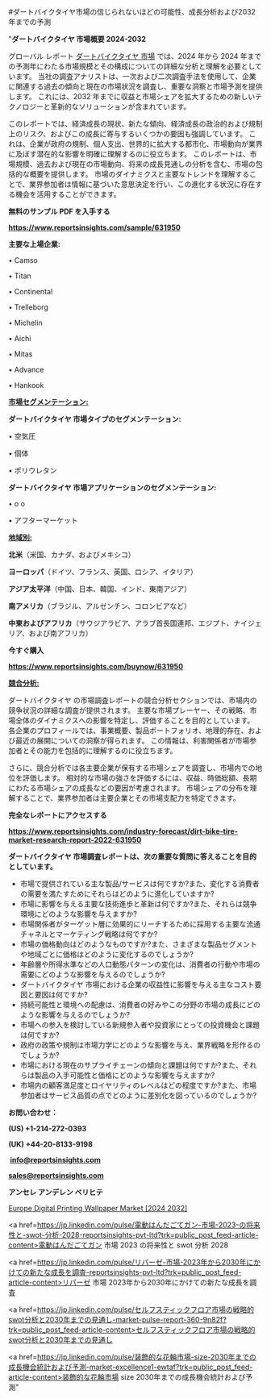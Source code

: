 #ダートバイクタイヤ市場の信じられないほどの可能性、成長分析および2032年までの予測

"<strong>ダートバイクタイヤ 市場概要 2024-2032</strong>

グローバル レポート <a href=https://www.reportsinsights.com/sample/631950>ダートバイクタイヤ 市場</a> では、2024 年から 2024 年までの予測年にわたる市場規模とその構成についての詳細な分析と理解を必要としています。 当社の調査アナリストは、一次および二次調査手法を使用して、企業に関連する過去の傾向と現在の市場状況を調査し、重要な洞察と市場予測を提供します。 これには、2032 年までに収益と市場シェアを拡大​​するための新しいテクノロジーと革新的なソリューションが含まれています。

このレポートでは、経済成長の現状、新たな傾向、経済成長の政治的および規制上のリスク、およびこの成長に寄与するいくつかの要因も強調しています。 これは、企業が政府の規制、個人支出、世界的に拡大する都市化、市場動向が業界に及ぼす潜在的な影響を明確に理解するのに役立ちます。 このレポートは、市場規模、過去および現在の市場動向、将来の成長見通しの分析を含む、市場の包括的な概要を提供します。 市場のダイナミクスと主要なトレンドを理解することで、業界参加者は情報に基づいた意思決定を行い、この進化する状況に存在する機会を活用することができます。

<strong><b>無料のサンプル PDF を入手する</b></strong>

<a href=https://www.reportsinsights.com/sample/631950><strong><u>https://www.reportsinsights.com/sample/631950</u></strong></a>

<strong>主要な上場企業:</strong>

• Camso

• Titan

• Continental

• Trelleborg

• Michelin

• Aichi

• Mitas

• Advance

• Hankook

<strong><u>市場セグメンテーション</u></strong><strong><u>:</u></strong>

<strong>ダートバイクタイヤ 市場タイプのセグメンテーション:</strong>

• 空気圧

• 個体

• ポリウレタン

<strong>ダートバイクタイヤ 市場アプリケーションのセグメンテーション:</strong>

• o o

• アフターマーケット

<strong><u>地域別</u></strong><strong><u>:</u></strong>

<strong>北米</strong>（米国、カナダ、およびメキシコ）

<strong>ヨーロッパ</strong>（ドイツ、フランス、英国、ロシア、イタリア）

<strong>アジア太平洋</strong>（中国、日本、韓国、インド、東南アジア）

<strong>南アメリカ</strong>（ブラジル、アルゼンチン、コロンビアなど）

<strong>中東およびアフリカ</strong>（サウジアラビア、アラブ首長国連邦、エジプト、ナイジェリア、および南アフリカ）

<strong>今すぐ購入</strong>

<a href=https://www.reportsinsights.com/buynow/631950><strong><u>https://www.reportsinsights.com/buynow/631950</u></strong></a>

<strong><u>競合分析:</u></strong>

ダートバイクタイヤ の市場調査レポートの競合分析セクションでは、市場内の競争状況の詳細な調査が提供されます。 主要な市場プレーヤー、その戦略、市場全体のダイナミクスへの影響を特定し、評価することを目的としています。 各企業のプロフィールでは、事業概要、製品ポートフォリオ、地理的存在、および最近の展開についての洞察が得られます。 この情報は、利害関係者が市場参加者とその能力を包括的に理解するのに役立ちます。

さらに、競合分析では各主要企業が保有する市場シェアを調査し、市場内での地位を評価します。 相対的な市場の強さを評価するには、収益、時価総額、長期にわたる市場シェアの成長などの要因が考慮されます。 市場シェアの分布を理解することで、業界参加者は主要企業とその市場支配力を特定できます。

<strong>完全なレポートにアクセスする</strong>

<a href=https://www.reportsinsights.com/industry-forecast/dirt-bike-tire-market-research-report-2022-631950><strong><u><b>https://www.reportsinsights.com/industry-forecast/dirt-bike-tire-market-research-report-2022-631950</b></u></strong></a>

<strong><b>ダートバイクタイヤ 市場調査レポートは、次の重要な質問に答えることを目的としています。</b></strong>
<ul>
  <li>市場で提供されている主な製品/サービスは何ですか?また、変化する消費者の需要を満たすためにそれらはどのように進化していますか?</li>
  <li>市場に影響を与える主要な技術進歩と革新は何ですか?また、それらは競争環境にどのような影響を与えますか?</li>
  <li>市場関係者がターゲット層に効果的にリーチするために採用する主要な流通チャネルとマーケティング戦略は何ですか?</li>
  <li>市場の価格動向はどのようなものですか?また、さまざまな製品セグメントや地域ごとに価格はどのように変化するのでしょうか?</li>
  <li>年齢層や所得水準などの人口動態パターンの変化は、消費者の行動や市場の需要にどのような影響を与えるのでしょうか?</li>
  <li>ダートバイクタイヤ 市場における企業の収益性に影響を与える主なコスト要因と要因は何ですか?</li>
  <li>持続可能性と環境への配慮は、消費者の好みやこの分野の市場の成長にどのような影響を与えるのでしょうか?</li>
  <li>市場への参入を検討している新規参入者や投資家にとっての投資機会と課題は何ですか?</li>
  <li>政府の政策や規制は市場力学にどのような影響を与え、業界戦略を形作るのでしょうか?</li>
  <li>市場における現在のサプライチェーンの傾向と課題は何ですか?また、それらは製品の入手可能性と価格にどのような影響を与えますか?</li>
  <li>市場内の顧客満足度とロイヤリティのレベルはどの程度ですか?また、市場参加者はサービス品質の点でどのように差別化を図っているのでしょうか?</li>
</ul>
<strong>お問い合わせ：</strong>

<strong>(US) +1-214-272-0393</strong>

<strong>(UK) +44-20-8133-9198</strong>

<strong> </strong><a href=info@reportsinsights.com><strong><u>info@reportsinsights.com</u></strong></a>

<a href=sales@reportsinsights.com><strong><u>sales@reportsinsights.com</u></strong></a>

<strong>アンセレ アンデレン ベリヒテ</strong>

<a href=https://www.linkedin.com/pulse/europe-digital-printing-wallpaper-markets-trends-shrrf/>Europe Digital Printing Wallpaper Market [2024 2032]</a>

<a href=https://jp.linkedin.com/pulse/電動はんだごてガン-市場-2023-の将来性と-swot-分析-2028-reportsinsights-pvt-ltd?trk=public_post_feed-article-content>電動はんだごてガン 市場 2023 の将来性と swot 分析 2028</a>

<a href=https://jp.linkedin.com/pulse/リパーゼ-市場-2023年から2030年にかけての新たな成長を調査-reportsinsights-pvt-ltd?trk=public_post_feed-article-content>リパーゼ 市場 2023年から2030年にかけての新たな成長を調査</a>

<a href=https://jp.linkedin.com/pulse/セルフスティックフロア市場の戦略的swot分析と2030年までの見通し-market-pulse-report-360-9n82f?trk=public_post_feed-article-content>セルフスティックフロア市場の戦略的swot分析と2030年までの見通し</a>

<a href=https://jp.linkedin.com/pulse/装飾的な花輪市場-size-2030年までの成長機会統計および予測-market-excellence1-ewtaf?trk=public_post_feed-article-content>装飾的な花輪市場 size 2030年までの成長機会統計および予測</a>"

